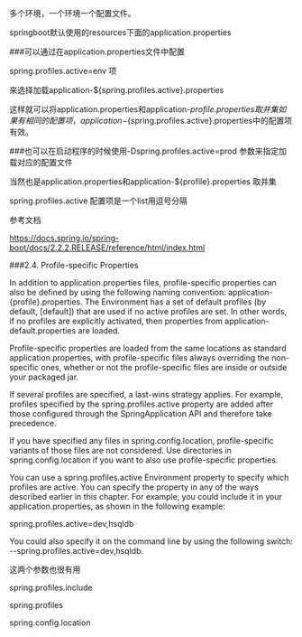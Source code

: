 多个环境，一个环境一个配置文件。

springboot默认使用的resources下面的application.properties

###可以通过在application.properties文件中配置

spring.profiles.active=env 项

来选择加载application-${spring.profiles.active}.properties

这样就可以将application.properties和application-${profile}.properties 取并集
如果有相同的配置项，application-${spring.profiles.active}.properties中的配置项有效。


###也可以在启动程序的时候使用-Dspring.profiles.active=prod 参数来指定加载对应的配置文件

当然也是application.properties和application-${profile}.properties 取并集

spring.profiles.active 配置项是一个list用逗号分隔

参考文档

https://docs.spring.io/spring-boot/docs/2.2.2.RELEASE/reference/html/index.html



###2.4. Profile-specific Properties

In addition to application.properties files, profile-specific properties can also be defined by using the following naming convention: application-{profile}.properties. The Environment has a set of default profiles (by default, [default]) that are used if no active profiles are set. In other words, if no profiles are explicitly activated, then properties from application-default.properties are loaded.

Profile-specific properties are loaded from the same locations as standard application.properties, with profile-specific files always overriding the non-specific ones, whether or not the profile-specific files are inside or outside your packaged jar.

If several profiles are specified, a last-wins strategy applies. For example, profiles specified by the spring.profiles.active property are added after those configured through the SpringApplication API and therefore take precedence.

If you have specified any files in spring.config.location, profile-specific variants of those files are not considered. Use directories in spring.config.location if you want to also use profile-specific properties.



You can use a spring.profiles.active Environment property to specify which profiles are active. You can specify the property in any of the ways described earlier in this chapter. For example, you could include it in your application.properties, as shown in the following example:

spring.profiles.active=dev,hsqldb

You could also specify it on the command line by using the following switch: --spring.profiles.active=dev,hsqldb.

这两个参数也很有用

spring.profiles.include

spring.profiles

spring.config.location